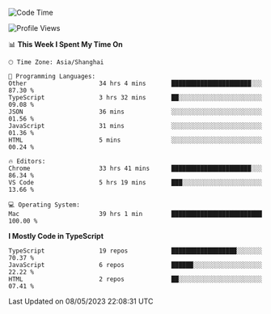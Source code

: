 <!--START_SECTION:waka-->
![Code Time](http://img.shields.io/badge/Code%20Time-4%2C419%20hrs%202%20mins-blue)

![Profile Views](http://img.shields.io/badge/Profile%20Views-0-blue)

📊 **This Week I Spent My Time On** 

```text
🕑︎ Time Zone: Asia/Shanghai

💬 Programming Languages: 
Other                    34 hrs 4 mins       ██████████████████████░░░   87.30 % 
TypeScript               3 hrs 32 mins       ██░░░░░░░░░░░░░░░░░░░░░░░   09.08 % 
JSON                     36 mins             ░░░░░░░░░░░░░░░░░░░░░░░░░   01.56 % 
JavaScript               31 mins             ░░░░░░░░░░░░░░░░░░░░░░░░░   01.36 % 
HTML                     5 mins              ░░░░░░░░░░░░░░░░░░░░░░░░░   00.24 % 

🔥 Editors: 
Chrome                   33 hrs 41 mins      ██████████████████████░░░   86.34 % 
VS Code                  5 hrs 19 mins       ███░░░░░░░░░░░░░░░░░░░░░░   13.66 % 

💻 Operating System: 
Mac                      39 hrs 1 min        █████████████████████████   100.00 % 
```

**I Mostly Code in TypeScript** 

```text
TypeScript               19 repos            ██████████████████░░░░░░░   70.37 % 
JavaScript               6 repos             ██████░░░░░░░░░░░░░░░░░░░   22.22 % 
HTML                     2 repos             ██░░░░░░░░░░░░░░░░░░░░░░░   07.41 % 
```




 Last Updated on 08/05/2023 22:08:31 UTC
<!--END_SECTION:waka-->
